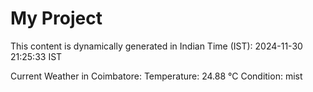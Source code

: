 # My Project

This content is dynamically generated in Indian Time (IST): 2024-11-30 21:25:33 IST


Current Weather in Coimbatore:
Temperature: 24.88 °C
Condition: mist
